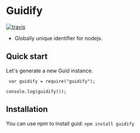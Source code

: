 # Guidify

[![travis](https://img.shields.io/travis/arifcakiroglu/guidify.svg)](https://travis-ci.org/arifcakiroglu/guidify)

* Globally unique identifier for nodejs.


## Quick start

Let's generate a new Guid instance.

```
 var guidify = require("guidify");

console.log(guidify());

```

## Installation

You can use npm to install guid: `npm install guidify`


